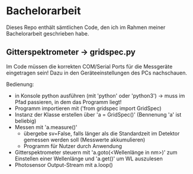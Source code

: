 # Bachelorarbeit

Dieses Repo enthält sämtlichen Code, den ich im Rahmen meiner Bachelorarbeit geschrieben habe.

## Gitterspektrometer -> gridspec.py

Im Code müssen die korrekten COM/Serial Ports für die Messgeräte eingetragen sein! Dazu in den Geräteeinstellungen des PCs nachschauen.


Bedienung:
- in Konsole python ausführen (mit 'python' oder 'python3') -> muss im Pfad passieren, in dem das Programm liegt!
- Programm importieren mit ('from gridspec import GridSpec)
- Instanz der Klasse erstellen über 'a = GridSpec()' (Bennenung 'a' ist beliebig)
- Messen mit 'a.measure()'
    - übergebe sv=False, falls länger als die Standardzeit im Detektor gemessen werden soll (Messwerte akkumulieren)
    - Programm für Nutzer durch Anwendung
- Gitterspektrometer steuern mit 'a.goto(<Wellenlänge in nm>)' zum Einstellen einer Wellenlänge und 'a.get()' um WL auszulesen
- Photosensor Output-Stream mit a.loop()
 

